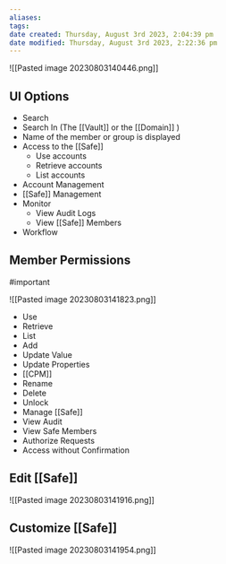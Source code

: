```yaml
---
aliases: 
tags: 
date created: Thursday, August 3rd 2023, 2:04:39 pm
date modified: Thursday, August 3rd 2023, 2:22:36 pm
---
```

![[Pasted image 20230803140446.png]]  

## UI Options

- Search  
- Search In (The [[Vault]] or the [[Domain]] )
- Name of the member or group is displayed
- Access to the [[Safe]] 
	- Use accounts
	- Retrieve accounts 
	- List accounts 
- Account Management 
- [[Safe]] Management 
- Monitor
	- View Audit Logs
	- View [[Safe]] Members 
- Workflow

## Member Permissions

#important

![[Pasted image 20230803141823.png]]
- Use
- Retrieve 
- List
- Add
- Update Value
- Update Properties
- [[CPM]]
- Rename
- Delete
- Unlock
- Manage [[Safe]] 
- View Audit
- View Safe Members 
- Authorize Requests
- Access without Confirmation

## Edit [[Safe]]

![[Pasted image 20230803141916.png]]

## Customize [[Safe]]

![[Pasted image 20230803141954.png]]